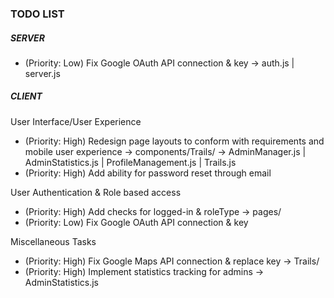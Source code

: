 ### TODO LIST

##### SERVER

- (Priority: Low) Fix Google OAuth API connection & key -> auth.js | server.js

##### CLIENT

User Interface/User Experience
- (Priority: High) Redesign page layouts to conform with requirements and mobile user experience -> components/Trails/
                                     -> AdminManager.js | AdminStatistics.js | ProfileManagement.js | Trails.js
- (Priority: High) Add ability for password reset through email

User Authentication & Role based access
- (Priority: High) Add checks for logged-in & roleType -> pages/
- (Priority: Low) Fix Google OAuth API connection & key

Miscellaneous Tasks
- (Priority: High) Fix Google Maps API connection & replace key -> Trails/
- (Priority: High) Implement statistics tracking for admins -> AdminStatistics.js